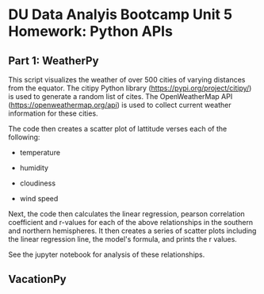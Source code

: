 # DU Data Analyis Bootcamp Unit 5 Homework: Python APIs 

## Part 1: WeatherPy

This script visualizes the weather of over 500 cities of varying distances from the equator. The citipy Python library (https://pypi.org/project/citipy/) is used to generate a random list of cites. The OpenWeatherMap API (https://openweathermap.org/api) is used to collect current weather information for these cities.

The code then creates a scatter plot of lattitude verses each of the following:
* temperature 

* humidity 

* cloudiness 

* wind speed 

Next, the code then calculates the linear regression, pearson correlation coefficient and r-values for each of the above relationships in the southern and northern hemispheres. It then creates a series of scatter plots including the linear regression line, the model's formula, and prints the r values.

See the jupyter notebook for analysis of these relationships.

## VacationPy 
 
